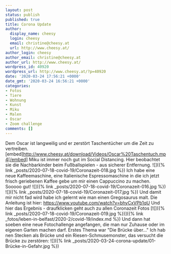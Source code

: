```yaml
---
layout: post
status: publish
published: true
title: Corona Update
author:
  display_name: cheesy
  login: cheesy
  email: christine@cheesy.at
  url: http://www.cheesy.at/
author_login: cheesy
author_email: christine@cheesy.at
author_url: http://www.cheesy.at/
wordpress_id: 40920
wordpress_url: http://www.cheesy.at/?p=40920
date: '2020-03-24 17:56:21 +0000'
date_gmt: '2020-03-24 16:56:21 +0000'
categories:
- Fotos
- Tiere
- Wohnung
- Kunst
- Miku
- Malen
- Oscar
- Zoom challenge
comments: []
---
```

Dem Oscar ist langweilig und er zerstört Taschentücher um die Zeit zu vertreiben.
[embed]http://www.cheesy.at/download/Videos/Oscar%20Taschentuch.mp4[/embed]
Miku ist immer noch gut im Social Distancing. Hier beobachtet sie die Nachbarkinder beim Fußballspielen - aus sicherer Entfernung.
![]({% link _posts/2020-07-18-covid-19/Coronazeit-018.jpg %})
Ich habe eine neue Kaffeemaschine, eine Italienische Espressomaschine in die ich jetzt frisch geriebenen Kaffee gebe um mir einen Cappuccino zu machen. Sooooo gut!
![]({% link _posts/2020-07-18-covid-19/Coronazeit-016.jpg %})
 ![]({% link _posts/2020-07-18-covid-19/Coronazeit-017.jpg %})
Und damit mir nicht fad wird habe ich gelernt wie man einen Gregosaurus malt. Die Anleitung ist hier: https://www.youtube.com/watch?v=bhyCxVPb1qU
Und hier das Ergebnis - draufklicken geht auch zu allen Coronazeit Fotos
[![]({% link _posts/2020-07-18-covid-19/Coronazeit-019.jpg %})]({% link _fotos/leben-in-belfast/2020-2/covid-19/index.md %})
Und dann hat soeben eine neue Fotochallenge angefangen, die man nur Zuhause oder im eigenen Garten machen darf. Erstes Thema war "Die Brücke über..." Ich hab nen Stecken als Brücke und ein Riesen-Schmusemonster, das versucht die Brücke zu zerstören:
![]({% link _posts/2020-03-24-corona-update/01-Brücke-in-Gefahr.jpg %})
